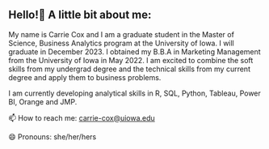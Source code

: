 ## Hello!👋 A little bit about me:

My name is Carrie Cox and I am a graduate student in the Master of Science, Business Analytics program at the University of Iowa. I will graduate in December 2023. I obtained my B.B.A in Marketing Management from the University of Iowa in May 2022. I am excited to combine the soft skills from my undergrad degree and the technical skills from my current degree and apply them to business problems.

I am currently developing analytical skills in R, SQL, Python, Tableau, Power BI, Orange and JMP.

📫 How to reach me: carrie-cox@uiowa.edu

😄 Pronouns: she/her/hers


<!--
**CarrieCox/CarrieCox** is a ✨ _special_ ✨ repository because its `README.md` (this file) appears on your GitHub profile.


